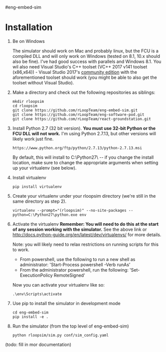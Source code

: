 #eng-embed-sim

# Installation

1. Be on Windows

    The simulator should work on Mac and probably linux, but the FCU is a compiled DLL and will only work on Windows (tested on 8.1, 10.x should also be fine). I've had good success with parallels and Windows 8.1. You wil also need Visual Studio's C++ toolset (VC++ 2017 v141 toolset (x86,x64)) - Visual Studio 2017's [community edition](https://www.visualstudio.com/vs/) with the aforementioned toolset should work (you might be able to also get the toolset without Visual Studio).

2. Make a directory and check out the following repositories as siblings: 
    
    ```
    mkdir rloopsim
    cd rloopsim
    git clone https://github.com/rLoopTeam/eng-embed-sim.git
    git clone https://github.com/rLoopTeam/eng-software-pod.git
    git clone https://github.com/rLoopTeam/react-groundstation.git
    ```

3. Install Python 2.7 (32 bit version). __You must use 32-bit Python or the FCU DLL will not work.__ I'm using Python 2.7.13, but other versions will likely work just fine. 

    ```
    https://www.python.org/ftp/python/2.7.13/python-2.7.13.msi
    ```

    By default, this will install to C:\Python27\ -- if you change the install location, make sure to change 
    the appropriate arguments when setting up your virtualenv (see below).

4. Install virtualenv
    
    ```
    pip install virtualenv
    ```

5. Create your virtualenv under your rloopsim directory (we're still in the same directory as step 2). 
    
    ```
    virtualenv --prompt="(rloopsim)" --no-site-packages --python=C:\Python27\python.exe env
    ```

6. Activate the virtualenv
__Remember: You will need to do this at the start of any session working with the simulator.__ See the above link or http://docs.python-guide.org/en/latest/dev/virtualenvs/ for more details.

    Note: you will likely need to relax restrictions on running scripts for this to work. 
    - From powershell, use the following to run a new shell as administrator: 'Start-Process powershell -Verb runAs'
    - From the administrator powershell, run the following: 'Set-ExecutionPolicy RemoteSigned'

    Now you can activate your virtualenv like so: 

    ```
    .\env\Scripts\activate
    ```

7. Use pip to install the simulator in development mode

    ```
    cd eng-embed-sim
    pip install -e .
    ```

8. Run the simulator (from the top level of eng-embed-sim)

    ```
    python rloopsim/sim.py conf/sim_config.yaml
    ```

(todo: fill in mor documentation)
